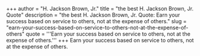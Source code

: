+++
author = "H. Jackson Brown, Jr."
title = "the best H. Jackson Brown, Jr. Quote"
description = "the best H. Jackson Brown, Jr. Quote: Earn your success based on service to others, not at the expense of others."
slug = "earn-your-success-based-on-service-to-others-not-at-the-expense-of-others"
quote = '''Earn your success based on service to others, not at the expense of others.'''
+++
Earn your success based on service to others, not at the expense of others.
